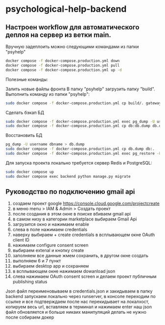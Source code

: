 # psychological-help-backend

## Настроен workflow для автоматического деплоя на сервер из ветки main. 


Вручную задеплоить можно следующими командами из папки "psyhelp"
```bash
docker compose -f docker-compose.production.yml down
docker compose -f docker-compose.production.yml pull
docker compose -f docker-compose.production.yml up -d
```

Полезные команды:

Залить новые файлы фронта
В папку "psyhelp" загрузить папку "build". Выполнить команду из папки "psyhelp":

```bash
sudo docker compose -f docker-compose.production.yml cp build/. gateway:staticfiles
```

Сделать бэкап БД
```bash
sudo docker compose -f docker-compose.production.yml exec pg_dump -U username dbname > db.dump
sudo docker compose -f docker-compose.production.yml cp db:db.dump db.dump
```


Восстановить БД
```bash
pg_dump -U username dbname > db.dump
sudo docker compose -f docker-compose.production.yml cp db.dump db:.
sudo docker compose -f docker-compose.production.yml exec pg_restore -U psyhelp_user -f db.dump
```

Для запуска проекта локально требуется сервер Redis и PostgreSQL:
```bash
sudo docker compose up
sudo docker compose exec backend python manage.py migrate 
```

## Руководство по подключению gmail api

1. создаем проект google https://console.cloud.google.com/projectcreate
2. в меню menu > IAM & Admin > Создать проект
3. после создания в этом окне в поиске вбиваем gmail api
4. в самом низу в категории marketplace выбираем Gmail Api
5. загрузится окно и нажимаем enable
6. слева в поле нажимаем credentials
7. наверху выбираем + create credentials в всплывающем окне OAuth client ID
8. нажимаем configure consent screen
9. выбираем extenal и кнопку create
10. заполняем все данные жмем сохранить, в другом окне создать
11. выполняем 6 и 7 пункт
12. выбираем desktop app и сохраняем
13. в всплывающем окне нажимаем dowanload json
14. слева нажимаем OAuth consent screen и делаем проект публичным publishing status

Json файл переименовываем в credentials.json и закидываем в папку backend
запускаем локально через runserver, в консоле переходим по ссылке и все подтверждаем
после нас перекидывает на локалхост, копируем весь url, вставляем в терминал и нажимаем enter
наш json файл обновляется и больше никаих манипуляций делать не нужно
после собираем докер

